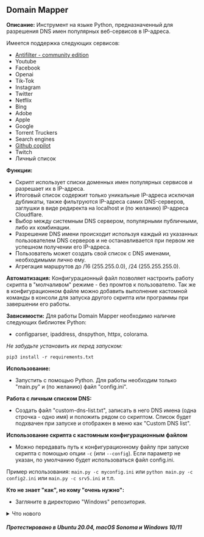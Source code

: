 ## Domain Mapper


**Описание:** Инструмент на языке Python, предназначенный для разрешения DNS имен популярных веб-сервисов в IP-адреса.

Имеется поддержка следующих сервисов:
- [Antifilter - community edition](https://community.antifilter.download/)
- Youtube
- Facebook
- Openai
- Tik-Tok
- Instagram
- Twitter
- Netflix
- Bing
- Adobe
- Apple
- Google
- Torrent Truckers
- Search engines
- [Github сopilot](https://github.com/features/copilot)
- Twitch
- Личный список


**Функции:**
- Скрипт использует списки доменных имен популярных сервисов и разрешает их в IP-адреса.
- Итоговый список содержит только уникальные IP-адреса исключая дубликаты, также фильтруются IP-адреса самих DNS-серверов, заглушки в виде редиректа на localhost и (по желанию) IP-адреса Cloudflare.
- Выбор между системным DNS сервером, популярными публичными, либо их комбинации.
- Разрешение DNS имени происходит используя каждый из указанных пользователем DNS серверов и не останавливается при первом же успешном получении его IP-адреса.
- Пользователь может создать свой список с DNS именами, необходимыми лично ему.
- Агрегация маршрутов до /16 (255.255.0.0), /24 (255.255.255.0).


**Автоматизация:**
Конфигурационный файл позволяет настроить работу скрипта в "молчаливом" режиме - без промтов к пользователю.
Так же в конфигурационном файле можно добавить выполнение кастомной команды в консоли для запуска другого скрипта или программы при завершении его работы.


**Зависимости:** Для работы Domain Mapper необходимо наличие следующих библиотек Python:
- configparser, ipaddress, dnspython, httpx, colorama.

*Не забудьте установить их перед запуском:*
```
pip3 install -r requirements.txt
```


**Использование:**
- Запустить с помощью Python. Для работы необходим только "main.py" и (по желанию) файл "config.ini".

**Работа с личным списком DNS:**
- Создать файл "custom-dns-list.txt", записать в него DNS имена (одна строчка - одно имя) и положить рядом со скриптом.  Список будет подхвачен при запуске и отображен в меню как "Custom DNS list".

**Использование скрипта с кастомным конфигурационным файлом**
- Можно передавать путь к конфигурационному файлу при запуске скрипта с помощью опции `-c` (или `--config`). Если параметр не указан, по умолчанию будет использоваться файл config.ini.

Пример использования: `main.py -с myconfig.ini` или `python main.py -с config2.ini` или `main.py -с srv5.ini` и т.п.

**Кто не знает "как", но кому "очень нужно":**
- Загляните в директорию "Windows" репозитория.


<details>
  <summary>Что нового</summary>

- Добавлен Yandex DNS сервер. Запрос от @Noksa
- Опция в config.ini: Отключить отображение сведений о загруженой конфигурации.
- Кастомное имя конфигурационного файла. Запрос от @Noksa
- Добавлен сервис Github Copilot. Запрос от @aspirisen
- Keenetic CLI формат сохранения. Запрос от @vchikalkin
- Wireguard формат сохранения. Запрос от @sanikroot
- Агрегация маршрутов до /24, /16. Запрос от @sergeeximius
- OVPN формат сохранения. Запрос от @SonyLo

</details>



##### Протестировано в Ubuntu 20.04, macOS Sonoma и Windows 10/11
